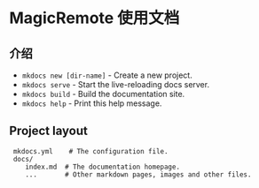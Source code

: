 # MagicRemote 使用文档

## 介绍

* `mkdocs new [dir-name]` - Create a new project.
* `mkdocs serve` - Start the live-reloading docs server.
* `mkdocs build` - Build the documentation site.
* `mkdocs help` - Print this help message.

## Project layout
   
     mkdocs.yml    # The configuration file.
     docs/
        index.md  # The documentation homepage.
        ...       # Other markdown pages, images and other files.
